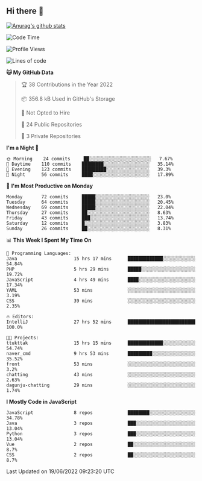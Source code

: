 ## Hi there 👋

[![Anurag's github stats](https://github-readme-stats.vercel.app/api?username=Songwonseok)](https://github.com/anuraghazra/github-readme-stats)



<!--START_SECTION:waka-->
![Code Time](http://img.shields.io/badge/Code%20Time-1%2C572%20hrs%2035%20mins-blue)

![Profile Views](http://img.shields.io/badge/Profile%20Views-0-blue)

![Lines of code](https://img.shields.io/badge/From%20Hello%20World%20I%27ve%20Written-3%20Million%20lines%20of%20code-blue)

**🐱 My GitHub Data** 

> 🏆 38 Contributions in the Year 2022
 > 
> 📦 356.8 kB Used in GitHub's Storage 
 > 
> 🚫 Not Opted to Hire
 > 
> 📜 24 Public Repositories 
 > 
> 🔑 3 Private Repositories  
 > 
**I'm a Night 🦉** 

```text
🌞 Morning    24 commits     ██░░░░░░░░░░░░░░░░░░░░░░░   7.67% 
🌆 Daytime    110 commits    ████████░░░░░░░░░░░░░░░░░   35.14% 
🌃 Evening    123 commits    █████████░░░░░░░░░░░░░░░░   39.3% 
🌙 Night      56 commits     ████░░░░░░░░░░░░░░░░░░░░░   17.89%

```
📅 **I'm Most Productive on Monday** 

```text
Monday       72 commits     █████░░░░░░░░░░░░░░░░░░░░   23.0% 
Tuesday      64 commits     █████░░░░░░░░░░░░░░░░░░░░   20.45% 
Wednesday    69 commits     █████░░░░░░░░░░░░░░░░░░░░   22.04% 
Thursday     27 commits     ██░░░░░░░░░░░░░░░░░░░░░░░   8.63% 
Friday       43 commits     ███░░░░░░░░░░░░░░░░░░░░░░   13.74% 
Saturday     12 commits     █░░░░░░░░░░░░░░░░░░░░░░░░   3.83% 
Sunday       26 commits     ██░░░░░░░░░░░░░░░░░░░░░░░   8.31%

```


📊 **This Week I Spent My Time On** 

```text
💬 Programming Languages: 
Java                     15 hrs 17 mins      █████████████░░░░░░░░░░░░   54.84% 
PHP                      5 hrs 29 mins       █████░░░░░░░░░░░░░░░░░░░░   19.72% 
JavaScript               4 hrs 49 mins       ████░░░░░░░░░░░░░░░░░░░░░   17.34% 
YAML                     53 mins             ░░░░░░░░░░░░░░░░░░░░░░░░░   3.19% 
CSS                      39 mins             ░░░░░░░░░░░░░░░░░░░░░░░░░   2.35%

🔥 Editors: 
IntelliJ                 27 hrs 52 mins      █████████████████████████   100.0%

🐱‍💻 Projects: 
ttukttak                 15 hrs 15 mins      █████████████░░░░░░░░░░░░   54.74% 
naver_cmd                9 hrs 53 mins       █████████░░░░░░░░░░░░░░░░   35.52% 
front                    53 mins             ░░░░░░░░░░░░░░░░░░░░░░░░░   3.2% 
chatting                 43 mins             ░░░░░░░░░░░░░░░░░░░░░░░░░   2.63% 
dagunju-chatting         29 mins             ░░░░░░░░░░░░░░░░░░░░░░░░░   1.74%

```

**I Mostly Code in JavaScript** 

```text
JavaScript               8 repos             ████████░░░░░░░░░░░░░░░░░   34.78% 
Java                     3 repos             ███░░░░░░░░░░░░░░░░░░░░░░   13.04% 
Python                   3 repos             ███░░░░░░░░░░░░░░░░░░░░░░   13.04% 
Vue                      2 repos             ██░░░░░░░░░░░░░░░░░░░░░░░   8.7% 
CSS                      2 repos             ██░░░░░░░░░░░░░░░░░░░░░░░   8.7%

```



 Last Updated on 19/06/2022 09:23:20 UTC
<!--END_SECTION:waka-->
